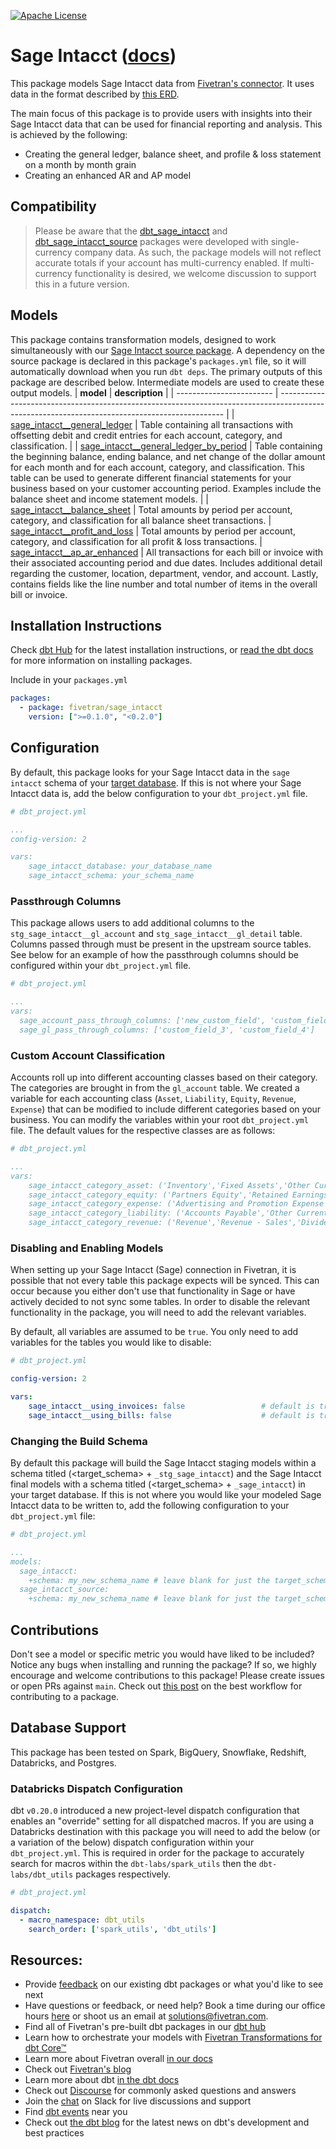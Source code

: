 [![Apache License](https://img.shields.io/badge/License-Apache%202.0-blue.svg)](https://opensource.org/licenses/Apache-2.0)
# Sage Intacct ([docs](https://fivetran.github.io/dbt_sage_intacct/#!/overview)) 

This package models Sage Intacct data from [Fivetran's connector](https://fivetran.com/docs/applications/sage_intacct). It uses data in the format described by [this ERD](https://fivetran.com/docs/applications/sage-intacct#schemainformation).

The main focus of this package is to provide users with insights into their Sage Intacct data that can be used for financial reporting and analysis. This is achieved by the following:
- Creating the general ledger, balance sheet, and profile & loss statement on a month by month grain
- Creating an enhanced AR and AP model 
## Compatibility

> Please be aware that the [dbt_sage_intacct](https://github.com/fivetran/dbt_sage_intacct) and [dbt_sage_intacct_source](https://github.com/fivetran/dbt_sage_intacct_source) packages were developed with single-currency company data. As such, the package models will not reflect accurate totals if your account has multi-currency enabled. If multi-currency functionality is desired, we welcome discussion to support this in a future version. 

## Models
This package contains transformation models, designed to work simultaneously with our [Sage Intacct source package](https://github.com/fivetran/dbt_sage_intacct_source). A dependency on the source package is declared in this package's `packages.yml` file, so it will automatically download when you run `dbt deps`. The primary outputs of this package are described below. Intermediate models are used to create these output models.
| **model**                | **description**                                                                                                                                |
| ------------------------ | ---------------------------------------------------------------------------------------------------------------------------------------------- |
| [sage_intacct__general_ledger](https://github.com/fivetran/dbt_sage_intacct/blob/master/models/sage_intacct__general_ledger.sql) | Table containing all transactions with offsetting debit and credit entries for each account, category, and classification. |
| [sage_intacct__general_ledger_by_period](https://github.com/fivetran/dbt_sage_intacct/blob/master/models/sage_intacct__general_ledger_by_period.sql) | Table containing the beginning balance, ending balance, and net change of the dollar amount for each month and for each account, category, and classification. This table can be used to generate different financial statements for your business based on your customer accounting period. Examples include the balance sheet and income statement models. | 
| [sage_intacct__balance_sheet](https://github.com/fivetran/dbt_sage_intacct/blob/master/models/sage_intacct__balance_sheet.sql)             | Total amounts by period per account, category, and classification for all balance sheet transactions. 
| [sage_intacct__profit_and_loss](https://github.com/fivetran/dbt_sage_intacct/blob/master/models/sage_intacct__profit_and_loss.sql)       | Total amounts by period per account, category, and classification for all profit & loss transactions. 
| [sage_intacct__ap_ar_enhanced](https://github.com/fivetran/dbt_sage_intacct/blob/master/models/sage_intacct__ap_ar_enhanced.sql) | All transactions for each bill or invoice with their associated accounting period and due dates. Includes additional detail regarding the customer, location, department, vendor, and account. Lastly, contains fields like the line number and total number of items in the overall bill or invoice.

## Installation Instructions
Check [dbt Hub](https://hub.getdbt.com/) for the latest installation instructions, or [read the dbt docs](https://docs.getdbt.com/docs/package-management) for more information on installing packages.

Include in your `packages.yml`

```yaml
packages:
  - package: fivetran/sage_intacct
    version: [">=0.1.0", "<0.2.0"]
```

## Configuration
By default, this package looks for your Sage Intacct data in the `sage intacct` schema of your [target database](https://docs.getdbt.com/docs/running-a-dbt-project/using-the-command-line-interface/configure-your-profile). 
If this is not where your Sage Intacct data is, add the below configuration to your `dbt_project.yml` file.

```yml
# dbt_project.yml

...
config-version: 2

vars:
    sage_intacct_database: your_database_name
    sage_intacct_schema: your_schema_name
```
### Passthrough Columns
This package allows users to add additional columns to the `stg_sage_intacct__gl_account` and `stg_sage_intacct__gl_detail` table. 
Columns passed through must be present in the upstream source tables. See below for an example of how the passthrough columns should be configured within your `dbt_project.yml` file.

```yml
# dbt_project.yml

...
vars:
  sage_account_pass_through_columns: ['new_custom_field', 'custom_field_2']
  sage_gl_pass_through_columns: ['custom_field_3', 'custom_field_4']
```
### Custom Account Classification
Accounts roll up into different accounting classes based on their category. The categories are brought in from the `gl_account` table. We created a variable for each accounting class (`Asset`, `Liability`, `Equity`, `Revenue`, `Expense`) that can be modified to include different categories based on your business. You can modify the variables within your root `dbt_project.yml` file. The default values for the respective classes are as follows:

```yml
# dbt_project.yml

...
vars:
    sage_intacct_category_asset: ('Inventory','Fixed Assets','Other Current Assets','Cash and Cash Equivalents','Intercompany Receivable','Accounts Receivable','Deposits and Prepayments','Goodwill','Intangible Assets','Short-Term Investments','Inventory','Accumulated Depreciation','Other Assets','Unrealized Currency Gain/Loss','Patents','Investment in Subsidiary','Escrows and Reserves','Long Term Investments')
    sage_intacct_category_equity: ('Partners Equity','Retained Earnings','Dividend Paid')
    sage_intacct_category_expense: ('Advertising and Promotion Expense','Other Operating Expense','Cost of Sales Revenue', 'Professional Services Expense','Cost of Services Revenue','Payroll Expense','Payroll Taxes','Travel Expense','Cost of Goods Sold','Other Expenses','Compensation Expense','Federal Tax','Depreciation Expense')
    sage_intacct_category_liability: ('Accounts Payable','Other Current Liabilities','Accrued Liabilities','Note Payable - Current','Deferred Taxes Liabilities - Long Term','Note Payable - Long Term','Other Liabilities','Deferred Revenue - Current')
    sage_intacct_category_revenue: ('Revenue','Revenue - Sales','Dividend Income','Revenue - Other','Other Income','Revenue - Services','Revenue - Products')
```
### Disabling and Enabling Models

When setting up your Sage Intacct (Sage) connection in Fivetran, it is possible that not every table this package expects will be synced. This can occur because you either don't use that functionality in Sage or have actively decided to not sync some tables. In order to disable the relevant functionality in the package, you will need to add the relevant variables.

By default, all variables are assumed to be `true`. You only need to add variables for the tables you would like to disable:

```yml
# dbt_project.yml

config-version: 2

vars:
    sage_intacct__using_invoices: false                 # default is true
    sage_intacct__using_bills: false                    # default is true
```
### Changing the Build Schema
By default this package will build the Sage Intacct staging models within a schema titled (<target_schema> + `_stg_sage_intacct`) and the Sage Intacct final models with a schema titled (<target_schema> + `_sage_intacct`) in your target database. If this is not where you would like your modeled Sage Intacct data to be written to, add the following configuration to your `dbt_project.yml` file:

```yml
# dbt_project.yml 

...
models:
  sage_intacct:
    +schema: my_new_schema_name # leave blank for just the target_schema
  sage_intacct_source:
    +schema: my_new_schema_name # leave blank for just the target_schema
```


## Contributions
Don't see a model or specific metric you would have liked to be included? Notice any bugs when installing and running the package? If so, we highly encourage and welcome contributions to this package! 
Please create issues or open PRs against `main`. Check out [this post](https://discourse.getdbt.com/t/contributing-to-a-dbt-package/657) on the best workflow for contributing to a package.

## Database Support

This package has been tested on Spark, BigQuery, Snowflake, Redshift, Databricks, and Postgres.

### Databricks Dispatch Configuration
dbt `v0.20.0` introduced a new project-level dispatch configuration that enables an "override" setting for all dispatched macros. If you are using a Databricks destination with this package you will need to add the below (or a variation of the below) dispatch configuration within your `dbt_project.yml`. This is required in order for the package to accurately search for macros within the `dbt-labs/spark_utils` then the `dbt-labs/dbt_utils` packages respectively.
```yml
# dbt_project.yml

dispatch:
  - macro_namespace: dbt_utils
    search_order: ['spark_utils', 'dbt_utils']
```

## Resources:
- Provide [feedback](https://www.surveymonkey.com/r/DQ7K7WW) on our existing dbt packages or what you'd like to see next
- Have questions or feedback, or need help? Book a time during our office hours [here](https://calendly.com/fivetran-solutions-team/fivetran-solutions-team-office-hours) or shoot us an email at solutions@fivetran.com.
- Find all of Fivetran's pre-built dbt packages in our [dbt hub](https://hub.getdbt.com/fivetran/)
- Learn how to orchestrate your models with [Fivetran Transformations for dbt Core™](https://fivetran.com/docs/transformations/dbt)
- Learn more about Fivetran overall [in our docs](https://fivetran.com/docs)
- Check out [Fivetran's blog](https://fivetran.com/blog)
- Learn more about dbt [in the dbt docs](https://docs.getdbt.com/docs/introduction)
- Check out [Discourse](https://discourse.getdbt.com/) for commonly asked questions and answers
- Join the [chat](http://slack.getdbt.com/) on Slack for live discussions and support
- Find [dbt events](https://events.getdbt.com) near you
- Check out [the dbt blog](https://blog.getdbt.com/) for the latest news on dbt's development and best practices
